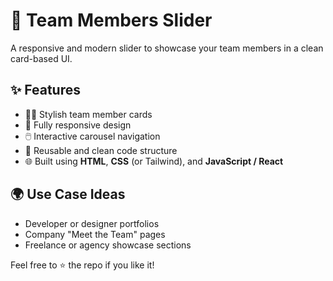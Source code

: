 # 👥 Team Members Slider

A responsive and modern slider to showcase your team members in a clean card-based UI.

## ✨ Features

- 🧑‍💼 Stylish team member cards  
- 📱 Fully responsive design  
- 🖱️ Interactive carousel navigation  
- 🔁 Reusable and clean code structure  
- 🌐 Built using **HTML**, **CSS** (or Tailwind), and **JavaScript / React**

## 🌍 Use Case Ideas

- Developer or designer portfolios  
- Company "Meet the Team" pages  
- Freelance or agency showcase sections

Feel free to ⭐ the repo if you like it!

